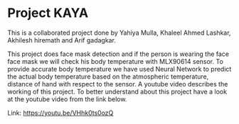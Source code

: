 # Project KAYA

This is a collaborated project done by Yahiya Mulla, Khaleel Ahmed Lashkar, Akhilesh hiremath and Arif gadagkar.

This project does face mask detection and if the person is wearing the face face mask we will check his body temperature with MLX90614 sensor. To provide accurate body temperature we have used Neural Network to predict the actual body temperature based on the atmospheric temperature, distance of hand with respect to the sensor.
A youtube video describes the working of this project. To better understand about this project have a look at the youtube video from the link below.

Link: https://youtu.be/VHhk0ts0ozQ

